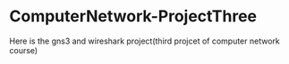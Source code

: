 # ComputerNetwork-ProjectThree
Here is the gns3 and wireshark project(third projcet of computer network course)
